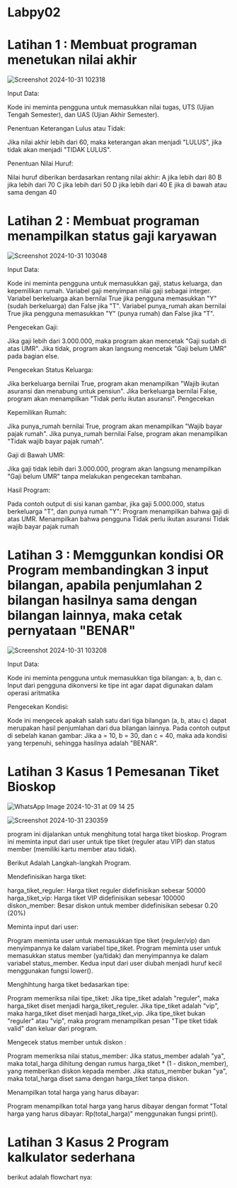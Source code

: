 # Labpy02

# Latihan 1 : Membuat programan menetukan nilai akhir
![Screenshot 2024-10-31 102318](https://github.com/user-attachments/assets/c3dcaf62-1a54-4696-aa26-eefdf13c5259)

 Input Data:

Kode ini meminta pengguna untuk memasukkan nilai tugas, UTS (Ujian Tengah Semester), dan UAS (Ujian Akhir Semester).

Penentuan Keterangan Lulus atau Tidak:

Jika nilai akhir lebih dari 60, maka keterangan akan menjadi "LULUS", jika tidak akan menjadi "TIDAK LULUS".

Penentuan Nilai Huruf:

Nilai huruf diberikan berdasarkan rentang nilai akhir: A jika lebih dari 80 B jika lebih dari 70 C jika lebih dari 50 D jika lebih dari 40 E jika di bawah atau sama dengan 40


# Latihan 2 : Membuat programan menampilkan status gaji karyawan
![Screenshot 2024-10-31 103048](https://github.com/user-attachments/assets/fc23e390-1cb4-40f7-a650-b5ba1f774775)

Input Data:

Kode ini meminta pengguna untuk memasukkan gaji, status keluarga, dan kepemilikan rumah. Variabel gaji menyimpan nilai gaji sebagai integer. Variabel berkeluarga akan bernilai True jika pengguna memasukkan "Y" (sudah berkeluarga) dan False jika "T". Variabel punya_rumah akan bernilai True jika pengguna memasukkan "Y" (punya rumah) dan False jika "T".

Pengecekan Gaji:

Jika gaji lebih dari 3.000.000, maka program akan mencetak "Gaji sudah di atas UMR". Jika tidak, program akan langsung mencetak "Gaji belum UMR" pada bagian else.

Pengecekan Status Keluarga:

Jika berkeluarga bernilai True, program akan menampilkan "Wajib ikutan asuransi dan menabung untuk pensiun". Jika berkeluarga bernilai False, program akan menampilkan "Tidak perlu ikutan asuransi". Pengecekan

Kepemilikan Rumah:

Jika punya_rumah bernilai True, program akan menampilkan "Wajib bayar pajak rumah". Jika punya_rumah bernilai False, program akan menampilkan "Tidak wajib bayar pajak rumah".

Gaji di Bawah UMR:

Jika gaji tidak lebih dari 3.000.000, program akan langsung menampilkan "Gaji belum UMR" tanpa melakukan pengecekan tambahan.

Hasil Program:

Pada contoh output di sisi kanan gambar, jika gaji 5.000.000, status berkeluarga "T", dan punya rumah "Y": Program menampilkan bahwa gaji di atas UMR. Menampilkan bahwa pengguna Tidak perlu ikutan asuransi Tidak wajib bayar pajak rumah


# Latihan 3 : Memggunkan kondisi OR Program membandingkan 3 input bilangan, apabila penjumlahan 2 bilangan hasilnya sama dengan bilangan lainnya, maka cetak pernyataan "BENAR"
![Screenshot 2024-10-31 103208](https://github.com/user-attachments/assets/e476315c-676f-43bf-a513-0917625f1e21)

Input Data:

Kode ini meminta pengguna untuk memasukkan tiga bilangan: a, b, dan c. Input dari pengguna dikonversi ke tipe int agar dapat digunakan dalam operasi aritmatika

Pengecekan Kondisi:

Kode ini mengecek apakah salah satu dari tiga bilangan (a, b, atau c) dapat merupakan hasil penjumlahan dari dua bilangan lainnya. Pada contoh output di sebelah kanan gambar: Jika a = 10, b = 30, dan c = 40, maka ada kondisi yang terpenuhi, sehingga hasilnya adalah "BENAR".

 # Latihan 3 Kasus 1 Pemesanan Tiket Bioskop
 ![WhatsApp Image 2024-10-31 at 09 14 25](https://github.com/user-attachments/assets/b6dac8c7-d996-4af2-b792-81d3a322df79)

![Screenshot 2024-10-31 230359](https://github.com/user-attachments/assets/5f6f1cfb-1082-4aef-b067-93b697264f46)

program ini dijalankan untuk menghitung total harga tiket bioskop. Program ini meminta input dari user untuk tipe tiket (reguler atau VIP) dan status member (memiliki kartu member atau tidak).

Berikut Adalah Langkah-langkah Program.

Mendefinisikan harga tiket:

harga_tiket_reguler: Harga tiket reguler didefinisikan sebesar 50000 harga_tiket_vip: Harga tiket VIP didefinisikan sebesar 100000 diskon_member: Besar diskon untuk member didefinisikan sebesar 0.20 (20%)

Meminta input dari user:

Program meminta user untuk memasukkan tipe tiket (reguler/vip) dan menyimpannya ke dalam variabel tipe_tiket. Program meminta user untuk memasukkan status member (ya/tidak) dan menyimpannya ke dalam variabel status_member. Kedua input dari user diubah menjadi huruf kecil menggunakan fungsi lower().

Menghihtung harga tiket bedasarkan tipe:

Program memeriksa nilai tipe_tiket: Jika tipe_tiket adalah "reguler", maka harga_tiket diset menjadi harga_tiket_reguler. Jika tipe_tiket adalah "vip", maka harga_tiket diset menjadi harga_tiket_vip. Jika tipe_tiket bukan "reguler" atau "vip", maka program menampilkan pesan "Tipe tiket tidak valid" dan keluar dari program.

Mengecek status member untuk diskon :

Program memeriksa nilai status_member: Jika status_member adalah "ya", maka total_harga dihitung dengan rumus harga_tiket * (1 - diskon_member), yang memberikan diskon kepada member. Jika status_member bukan "ya", maka total_harga diset sama dengan harga_tiket tanpa diskon.

Menampilkan total harga yang harus dibayar:

Program menampilkan total harga yang harus dibayar dengan format "Total harga yang harus dibayar: Rp(total_harga)" menggunakan fungsi print().

# Latihan 3 Kasus 2 Program kalkulator sederhana

berikut adalah flowchart nya:

